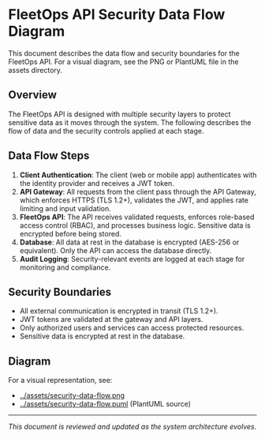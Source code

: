 # FleetOps API Security Data Flow Diagram

This document describes the data flow and security boundaries for the FleetOps API. For a visual diagram, see the PNG or PlantUML file in the assets directory.

## Overview

The FleetOps API is designed with multiple security layers to protect sensitive data as it moves through the system. The following describes the flow of data and the security controls applied at each stage.

## Data Flow Steps

1. **Client Authentication**: The client (web or mobile app) authenticates with the identity provider and receives a JWT token.
2. **API Gateway**: All requests from the client pass through the API Gateway, which enforces HTTPS (TLS 1.2+), validates the JWT, and applies rate limiting and input validation.
3. **FleetOps API**: The API receives validated requests, enforces role-based access control (RBAC), and processes business logic. Sensitive data is encrypted before being stored.
4. **Database**: All data at rest in the database is encrypted (AES-256 or equivalent). Only the API can access the database directly.
5. **Audit Logging**: Security-relevant events are logged at each stage for monitoring and compliance.

## Security Boundaries
- All external communication is encrypted in transit (TLS 1.2+).
- JWT tokens are validated at the gateway and API layers.
- Only authorized users and services can access protected resources.
- Sensitive data is encrypted at rest in the database.

## Diagram

For a visual representation, see:
- [../assets/security-data-flow.png](../assets/security-data-flow.png)
- [../assets/security-data-flow.puml](../assets/security-data-flow.puml) (PlantUML source)

---

*This document is reviewed and updated as the system architecture evolves.*
